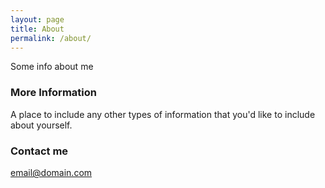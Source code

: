 ```yaml
---
layout: page
title: About
permalink: /about/
---
```


Some info about me

### More Information

A place to include any other types of information that you'd like to include about yourself.

### Contact me

[email@domain.com](mailto:email@domain.com)
